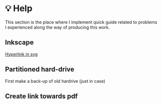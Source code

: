 # 💡 Help

This section is the place where I implement quick guide related to problems I experienced along the way of producing this work.

## Inkscape

[Hyperlink in svg](https://www.google.com/search?q=hyperlink+in+svg+inkscape&rlz=1C1YTUH_frFR1036FR1036&oq=hyperlink+in+svg+inkscape&aqs=chrome..69i57j33i22i29i30.9626j0j7&sourceid=chrome&ie=UTF-8#fpstate=ive&vld=cid:347e9356,vid:EoPGVN0Hv-8)

## Partitioned hard-drive 

First make a back-up of old hardrive (just in case)

## Create link towards pdf






